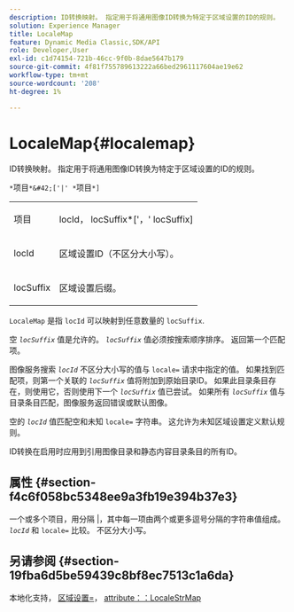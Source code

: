 ```yaml
---
description: ID转换映射。 指定用于将通用图像ID转换为特定于区域设置的ID的规则。
solution: Experience Manager
title: LocaleMap
feature: Dynamic Media Classic,SDK/API
role: Developer,User
exl-id: c1d74154-721b-46cc-9f0b-8dae5647b179
source-git-commit: 4f81f755789613222a66bed2961117604ae19e62
workflow-type: tm+mt
source-wordcount: '208'
ht-degree: 1%

---
```


# LocaleMap{#localemap}

ID转换映射。 指定用于将通用图像ID转换为特定于区域设置的ID的规则。

`*`项目`*&#42;['|' *`项目`*]`

<table id="simpletable_A6DD1A28F8ED4178A8ADDB2F3AEFC402"> 
 <tr class="strow"> 
  <td class="stentry"> <p><span class="varname"> 项目</span> </p></td> 
  <td class="stentry"> <p><span class="varname"> locId</span>，<span class="varname"> locSuffix</span>*['，'<span class="varname"> locSuffix</span>] </p></td> 
 </tr> 
 <tr class="strow"> 
  <td class="stentry"> <p><span class="varname"> locId</span> </p></td> 
  <td class="stentry"> <p>区域设置ID（不区分大小写）。 </p></td> 
 </tr> 
 <tr class="strow"> 
  <td class="stentry"> <p><span class="varname"> locSuffix</span> </p></td> 
  <td class="stentry"> <p>区域设置后缀。 </p></td> 
 </tr> 
</table>

`LocaleMap` 是指 `locId` 可以映射到任意数量的 `locSuffix`.

空 *`locSuffix`* 值是允许的。 *`locSuffix`* 值必须按搜索顺序排序。 返回第一个匹配项。

图像服务搜索 *`locId`* 不区分大小写的值与 `locale=` 请求中指定的值。 如果找到匹配项，则第一个关联的 *`locSuffix`* 值将附加到原始目录ID。 如果此目录条目存在，则使用它，否则使用下一个 *`locSuffix`* 值已尝试。 如果所有 *`locSuffix`* 值与目录条目匹配，图像服务返回错误或默认图像。

空的 *`locId`* 值匹配空和未知 `locale=` 字符串。 这允许为未知区域设置定义默认规则。

ID转换在启用时应用到引用图像目录和静态内容目录条目的所有ID。

## 属性 {#section-f4c6f058bc5348ee9a3fb19e394b37e3}

一个或多个项目，用分隔 |，其中每一项由两个或更多逗号分隔的字符串值组成。 *`locId`* 和 `locale=` 比较。 不区分大小写。

## 另请参阅 {#section-19fba6d5be59439c8bf8ec7513c1a6da}

本地化支持， [区域设置=](../../../../../is-api/http-ref/image-serving-api-ref/c-http-protocol-reference/c-command-reference/r-locale.md#reference-8a846b2fbc004a12821b956ed3b25cfb)， [attribute：：LocaleStrMap](../../../../../is-api/image-catalog/image-serving-api-ref/c-image-catalog-reference/c-attributes-reference/r-localestrmap.md#reference-98c42070a4bc4baf92537132be2b5b1e)
